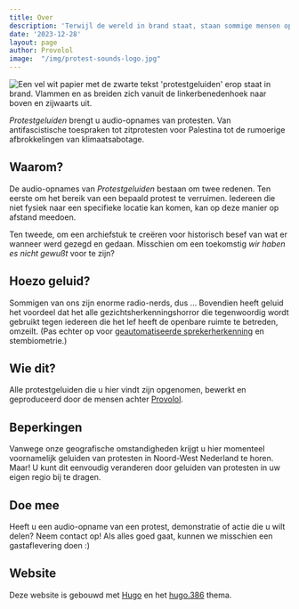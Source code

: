 ```yaml
---
title: Over
description: 'Terwijl de wereld in brand staat, staan sommige mensen op uit protest. Dit zijn hun geluiden.'
date: '2023-12-28'
layout: page
author: Provolol
image:  "/img/protest-sounds-logo.jpg"
---
```


![Een vel wit papier met de zwarte tekst 'protestgeluiden' erop staat in brand. Vlammen en as breiden zich vanuit de linkerbenedenhoek naar boven en zijwaarts uit.](/img/protest-sounds-logo.jpg)

_Protestgeluiden_ brengt u audio-opnames van protesten. Van antifascistische toespraken tot zitprotesten voor Palestina tot de rumoerige afbrokkelingen van klimaatsabotage.

## Waarom?

De audio-opnames van _Protestgeluiden_ bestaan om twee redenen. Ten eerste om het bereik van een bepaald protest te verruimen. Iedereen die niet fysiek naar een specifieke locatie kan komen, kan op deze manier op afstand meedoen.

Ten tweede, om een archiefstuk te creëren voor historisch besef van wat er wanneer werd gezegd en gedaan. Misschien om een toekomstig _wir haben es nicht gewußt_ voor te zijn?

## Hoezo geluid?

Sommigen van ons zijn enorme radio-nerds, dus ... Bovendien heeft geluid het voordeel dat het alle gezichtsherkenningshorror die tegenwoordig wordt gebruikt tegen iedereen die het lef heeft de openbare ruimte te betreden, omzeilt. (Pas echter op voor [geautomatiseerde sprekerherkenning](https://nl.wikipedia.org/wiki/Stemherkenning) en stembiometrie.)

## Wie dit?

Alle protestgeluiden die u hier vindt zijn opgenomen, bewerkt en geproduceerd door de mensen achter [Provolol](https://provo.lol/@provo).

## Beperkingen

Vanwege onze geografische omstandigheden krijgt u hier momenteel voornamelijk geluiden van protesten in Noord-West Nederland te horen. Maar! U kunt dit eenvoudig veranderen door geluiden van protesten in uw eigen regio bij te dragen.

## Doe mee

Heeft u een audio-opname van een protest, demonstratie of actie die u wilt delen? Neem contact op! Als alles goed gaat, kunnen we misschien een gastaflevering doen :)

## Website

Deze website is gebouwd met [Hugo](https://gohugo.io/) en het [hugo.386](https://gitlab.com/maxlefou/hugo.386) thema.
